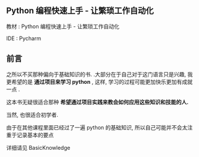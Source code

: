 ## Python 编程快速上手 - 让繁琐工作自动化

教材 : Python 编程快速上手 - 让繁琐工作自动化

IDE : Pycharm

## 前言

之所以不买那种偏向于基础知识的书. .大部分在于自己对于这门语言只是兴趣, 我更希望的是
**通过项目来学习 python** , 这样, 学习的过程可能更加快乐更加有成就一点 . 

这本书无疑很适合那种 **希望通过项目实践来教会如何应用这些知识和技能的人.**

当然, 也很适合初学者.

由于在其他课程里面已经过了一遍 python 的基础知识, 所以自己可能并不会太注重于记录基本的要点

详细请见  BasicKnowledge

